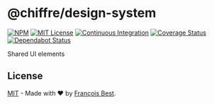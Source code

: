 # @chiffre/design-system

[![NPM](https://img.shields.io/npm/v/@chiffre/design-system?color=red)](https://www.npmjs.com/package/@chiffre/design-system)
[![MIT License](https://img.shields.io/github/license/chiffre-io/design-system.svg?color=blue)](https://github.com/chiffre-io/design-system/blob/next/LICENSE)
[![Continuous Integration](https://github.com/chiffre-io/design-system/workflows/Continuous%20Integration/badge.svg?branch=next)](https://github.com/chiffre-io/design-system/actions)
[![Coverage Status](https://coveralls.io/repos/github/chiffre-io/design-system/badge.svg?branch=next)](https://coveralls.io/github/chiffre-io/design-system?branch=next)
[![Dependabot Status](https://api.dependabot.com/badges/status?host=github&repo=chiffre-io/design-system)](https://dependabot.com)

Shared UI elements

## License

[MIT](https://github.com/chiffre-io/design-system/blob/next/LICENSE) - Made with ❤️ by [François Best](https://francoisbest.com).
